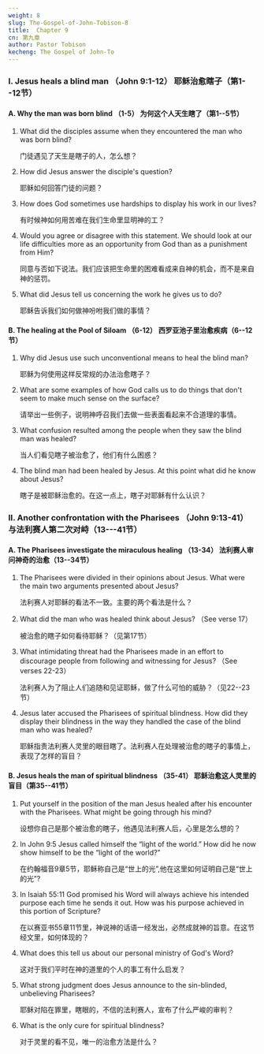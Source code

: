 ```yaml
---
weight: 8
slug: The-Gospel-of-John-Tobison-8
title:  Chapter 9 
cn: 第九章
author: Pastor Tobison
kecheng: The Gospel of John-To
---
```


### I. Jesus heals a blind man （John 9:1-12） 耶稣治愈瞎子（第1--12节）

#### A. Why the man was born blind （1-5） 为何这个人天生瞎了（第1--5节）

1. What did the disciples assume when they encountered the man who was born blind?

    门徒遇见了天生是瞎子的人，怎么想？

2. How did Jesus answer the disciple's question?

    耶稣如何回答门徒的问题？

3. How does God sometimes use hardships to display his work in our lives?

    有时候神如何用苦难在我们生命里显明神的工？

4. Would you agree or disagree with this statement. We should look at our life difficulties more as an opportunity from God than as a punishment from Him?

    同意与否如下说法。我们应该把生命里的困难看成来自神的机会，而不是来自神的惩罚。

5. What did Jesus tell us concerning the work he gives us to do?

    耶稣告诉我们如何做神吩咐我们做的事情？

#### B. The healing at the Pool of Siloam （6-12） 西罗亚池子里治愈疾病（6--12节）

1. Why did Jesus use such unconventional means to heal the blind man?

    耶稣为何使用这样反常规的办法治愈瞎子？

2. What are some examples of how God calls us to do things that don't seem to make much sense on the surface?

    请举出一些例子，说明神呼召我们去做一些表面看起来不合道理的事情。

3. What confusion resulted among the people when they saw the blind man was healed?

    当人们看见瞎子被治愈了，他们有什么困惑？

4. The blind man had been healed by Jesus. At this point what did he know about Jesus?

    瞎子是被耶稣治愈的。在这一点上，瞎子对耶稣有什么认识？

### II. Another confrontation with the Pharisees （John 9:13-41） 与法利赛人第二次对峙（13---41节）

#### A. The Pharisees investigate the miraculous healing （13-34） 法利赛人审问神奇的治愈（13--34节）

1. The Pharisees were divided in their opinions about Jesus. What were the main two arguments presented about Jesus?

    法利赛人对耶稣的看法不一致。主要的两个看法是什么？

2. What did the man who was healed think about Jesus? （See verse 17）

    被治愈的瞎子如何看待耶稣？（见第17节）

3. What intimidating threat had the Pharisees made in an effort to discourage people from following and witnessing for Jesus? （See verses 22-23）

    法利赛人为了阻止人们追随和见证耶稣，做了什么可怕的威胁？（见22--23节）

4. Jesus later accused the Pharisees of spiritual blindness. How did they display their blindness in the way they handled the case of the blind man who was healed?

    耶稣指责法利赛人灵里的眼目瞎了。法利赛人在处理被治愈的瞎子的事情上，表现了怎样的盲目？

#### B. Jesus heals the man of spiritual blindness （35-41） 耶稣治愈这人灵里的盲目（第35--41节）

1. Put yourself in the position of the man Jesus healed after his encounter with the Pharisees. What might be going through his mind?

    设想你自己是那个被治愈的瞎子，他遇见法利赛人后，心里是怎么想的？

2. In John 9:5 Jesus called himself the “light of the world.” How did he now show himself to be the “light of the world?”

    在约翰福音9章5节，耶稣称自己是“世上的光”,他在这里如何证明自己是“世上的光”?

3. In Isaiah 55:11 God promised his Word will always achieve his intended purpose each time he sends it out. How was his purpose achieved in this portion of Scripture?

    在以赛亚书55章11节里，神说神的话语一经发出，必然成就神的旨意。在这节经文里，如何体现的？

4. What does this tell us about our personal ministry of God's Word?


    这对于我们平时在神的道里的个人的事工有什么启发？

5. What strong judgment does Jesus announce to the sin-blinded, unbelieving Pharisees?

    耶稣对陷在罪里，瞎眼的，不信的法利赛人，宣布了什么严峻的审判？

6. What is the only cure for spiritual blindness?

    对于灵里的看不见，唯一的治愈方法是什么？